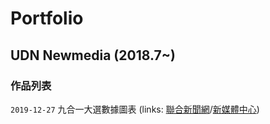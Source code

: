 # Portfolio

## UDN Newmedia (2018.7~)
### 作品列表
`2019-12-27` 九合一大選數據圖表 (links: [聯合新聞網](https://udn.com/vote2018/graphics)/[新媒體中心](https://udn.com/upf/newmedia/2018_data/2018election/index.html))

